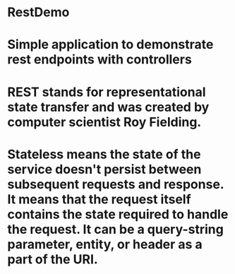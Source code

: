 # RestDemo
# Simple application to demonstrate rest endpoints with controllers
# REST stands for representational state transfer and was created by computer scientist Roy Fielding.
# Stateless means the state of the service doesn't persist between subsequent requests and response. It means that the request itself contains the state required to handle the request. It can be a query-string parameter, entity, or header as a part of the URI.
